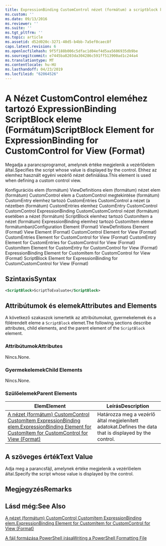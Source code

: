 ```yaml
---
title: ExpressionBinding CustomControl nézet (formátum) a scriptblock kulcsszót eleme |} A Microsoft Docs
ms.custom: ''
ms.date: 09/13/2016
ms.reviewer: ''
ms.suite: ''
ms.tgt_pltfrm: ''
ms.topic: article
ms.assetid: d52d020c-3271-40d5-b4bb-7a5ef0caec8f
caps.latest.revision: 6
ms.openlocfilehash: 9f5f188b006c5dfac1d04ef4d5aa5606935db9be
ms.sourcegitcommit: e7445ba8203da304286c591ff513900ad1c244a4
ms.translationtype: MT
ms.contentlocale: hu-HU
ms.lasthandoff: 04/23/2019
ms.locfileid: "62064526"
---
```

# <a name="scriptblock-element-for-expressionbinding-for-customcontrol-for-view-format"></a><span data-ttu-id="b7a6b-102">A Nézet CustomControl eleméhez tartozó ExpressionBinding ScriptBlock eleme (Formátum)</span><span class="sxs-lookup"><span data-stu-id="b7a6b-102">ScriptBlock Element for ExpressionBinding for CustomControl for View (Format)</span></span>

<span data-ttu-id="b7a6b-103">Megadja a parancsprogramot, amelynek értéke megjelenik a vezérlőelem által.</span><span class="sxs-lookup"><span data-stu-id="b7a6b-103">Specifies the script whose value is displayed by the control.</span></span> <span data-ttu-id="b7a6b-104">Ehhez az elemhez használt egyéni vezérlő nézet definiálása.</span><span class="sxs-lookup"><span data-stu-id="b7a6b-104">This element is used when defining a custom control view.</span></span>

<span data-ttu-id="b7a6b-105">Konfigurációs elem (formátum) ViewDefinitions elem (formátum) nézet elem (formátum) CustomControl elem a CustomControl megtekintése (formátum) CustomEntry elemhez tartozó CustomEntries CustomControl a nézet (a nézetben (formátum) CustomEntries elemhez CustomEntry CustomControl CustomControl ExpressionBinding CustomCustomControl nézet (formátum) esetében a nézet (formátum) ScriptBlock elemhez tartozó CustomItem a nézet (formátum) ExpressionBinding elemhez tartozó CustomItem eleme formátumban)</span><span class="sxs-lookup"><span data-stu-id="b7a6b-105">Configuration Element (Format) ViewDefinitions Element (Format) View Element (Format) CustomControl Element for View (Format) CustomEntries Element for CustomControl for View (Format) CustomEntry Element for CustomEntries for CustomControl for View (Format) CustomItem Element for CustomEntry for CustomControl for View (Format) ExpressionBinding Element for CustomItem for CustomControl for View (Format) ScriptBlock Element for ExpressionBinding for CustomCustomControl for View (Format)</span></span>

## <a name="syntax"></a><span data-ttu-id="b7a6b-106">Szintaxis</span><span class="sxs-lookup"><span data-stu-id="b7a6b-106">Syntax</span></span>

```xml
<ScriptBlock>ScriptToEvaluate</ScriptBlock>
```

## <a name="attributes-and-elements"></a><span data-ttu-id="b7a6b-107">Attribútumok és elemek</span><span class="sxs-lookup"><span data-stu-id="b7a6b-107">Attributes and Elements</span></span>

<span data-ttu-id="b7a6b-108">A következő szakaszok ismertetik az attribútumokat, gyermekelemek és a fölérendelt eleme a `ScriptBlock` elemet.</span><span class="sxs-lookup"><span data-stu-id="b7a6b-108">The following sections describe attributes, child elements, and the parent element of the `ScriptBlock` element.</span></span>

### <a name="attributes"></a><span data-ttu-id="b7a6b-109">Attribútumok</span><span class="sxs-lookup"><span data-stu-id="b7a6b-109">Attributes</span></span>

<span data-ttu-id="b7a6b-110">Nincs.</span><span class="sxs-lookup"><span data-stu-id="b7a6b-110">None.</span></span>

### <a name="child-elements"></a><span data-ttu-id="b7a6b-111">Gyermekelemek</span><span class="sxs-lookup"><span data-stu-id="b7a6b-111">Child Elements</span></span>

<span data-ttu-id="b7a6b-112">Nincs.</span><span class="sxs-lookup"><span data-stu-id="b7a6b-112">None.</span></span>

### <a name="parent-elements"></a><span data-ttu-id="b7a6b-113">Szülőelemek</span><span class="sxs-lookup"><span data-stu-id="b7a6b-113">Parent Elements</span></span>

|<span data-ttu-id="b7a6b-114">Elem</span><span class="sxs-lookup"><span data-stu-id="b7a6b-114">Element</span></span>|<span data-ttu-id="b7a6b-115">Leírás</span><span class="sxs-lookup"><span data-stu-id="b7a6b-115">Description</span></span>|
|-------------|-----------------|
|[<span data-ttu-id="b7a6b-116">A nézet (formátum) CustomControl CustomItem ExpressionBinding elem.</span><span class="sxs-lookup"><span data-stu-id="b7a6b-116">ExpressionBinding Element for CustomItem for CustomControl for View (Format)</span></span>](./expressionbinding-element-for-customitem-for-customcontrol-for-view-format.md)|<span data-ttu-id="b7a6b-117">Határozza meg a vezérlő által megjelenített adatokat.</span><span class="sxs-lookup"><span data-stu-id="b7a6b-117">Defines the data that is displayed by the control.</span></span>|

## <a name="text-value"></a><span data-ttu-id="b7a6b-118">A szöveges érték</span><span class="sxs-lookup"><span data-stu-id="b7a6b-118">Text Value</span></span>

<span data-ttu-id="b7a6b-119">Adja meg a parancsfájl, amelynek értéke megjelenik a vezérlőelem által.</span><span class="sxs-lookup"><span data-stu-id="b7a6b-119">Specify the script whose value is displayed by the control.</span></span>

## <a name="remarks"></a><span data-ttu-id="b7a6b-120">Megjegyzés</span><span class="sxs-lookup"><span data-stu-id="b7a6b-120">Remarks</span></span>

## <a name="see-also"></a><span data-ttu-id="b7a6b-121">Lásd még:</span><span class="sxs-lookup"><span data-stu-id="b7a6b-121">See Also</span></span>

[<span data-ttu-id="b7a6b-122">A nézet (formátum) CustomControl CustomItem ExpressionBinding elem.</span><span class="sxs-lookup"><span data-stu-id="b7a6b-122">ExpressionBinding Element for CustomItem for CustomControl for View (Format)</span></span>](./expressionbinding-element-for-customitem-for-customcontrol-for-view-format.md)

[<span data-ttu-id="b7a6b-123">A fájl formázása PowerShell írása</span><span class="sxs-lookup"><span data-stu-id="b7a6b-123">Writing a PowerShell Formatting File</span></span>](./writing-a-powershell-formatting-file.md)
